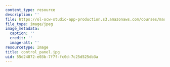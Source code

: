 ```yaml
---
content_type: resource
description: ''
file: https://ol-ocw-studio-app-production.s3.amazonaws.com/courses/mas-962-special-topics-new-textiles-spring-2010/55d24872e03b7f7ffc0d7c25d525db3a_control_panel.jpg
file_type: image/jpeg
image_metadata:
  caption: ''
  credit: ''
  image-alt: ''
resourcetype: Image
title: control_panel.jpg
uid: 55d24872-e03b-7f7f-fc0d-7c25d525db3a
---
```

